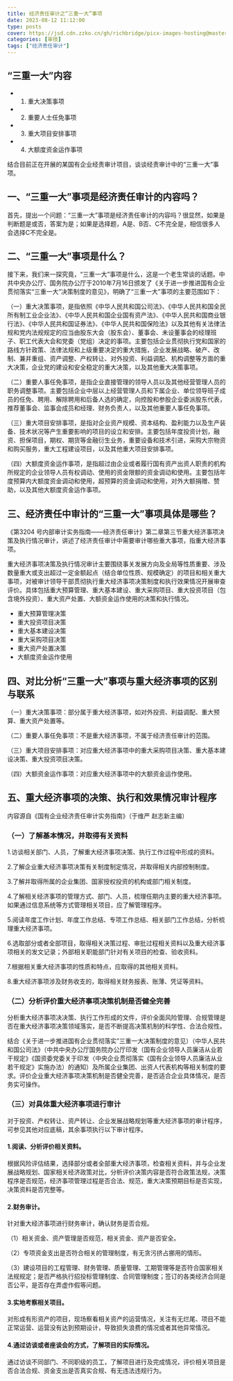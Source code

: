 ```yaml
---
title: 经济责任审计之“三重一大”事项
date: 2023-08-12 11:12:00
type: posts
cover: https://jsd.cdn.zzko.cn/gh/richbridge/picx-images-hosting@master/thumbnail/CPA-审计.jpg
categories: [审技]
tags: ["经济责任审计"]
---
```


## “三重一大”内容
- 1. 重大决策事项
- 2. 重要人士任免事项
- 3. 重大项目安排事项
- 4. 大额度资金运作事项


结合目前正在开展的某国有企业经责审计项目，谈谈经责审计中的“三重一大”事项。

## 一、“三重一大”事项是经济责任审计的内容吗？

首先，提出一个问题：“三重一大”事项是经济责任审计的内容吗？很显然，如果是判断题是或否，答案为是；如果是选择题，A是、B否、C不完全是，相信很多人会选择C不完全是。

## 二、“三重一大”事项是什么？

接下来，我们来一探究竟，“三重一大”事项是什么，这是一个老生常谈的话题。中共中央办公厅、国务院办公厅于2010年7月16日颁发了《关于进一步推进国有企业贯彻落实“三重一大”决策制度的意见》，明确了“三重一大”事项的主要范围如下：

（一）重大决策事项，是指依照《中华人民共和国公司法》、《中华人民共和国全民所有制工业企业法》、《中华人民共和国企业国有资产法》、《中华人民共和国商业银行法》、《中华人民共和国证券法》、《中华人民共和国保险法》以及其他有关法律法规和党内法规规定的应当由股东大会（股东会）、董事会、未设董事会的经理班子、职工代表大会和党委（党组）决定的事项。主要包括企业贯彻执行党和国家的路线方针政策、法律法规和上级重要决定的重大措施，企业发展战略、破产、改制、兼并重组、资产调整、产权转让、对外投资、利益调配、机构调整等方面的重大决策，企业党的建设和安全稳定的重大决策，以及其他重大决策事项。

（二）重要人事任免事项，是指企业直接管理的领导人员以及其他经营管理人员的职务调整事项。主要包括企业中层以上经营管理人员和下属企业、单位领导班子成员的任免、聘用、解除聘用和后备人选的确定，向控股和参股企业委派股东代表，推荐董事会、监事会成员和经理、财务负责人，以及其他重要人事任免事项。

（三）重大项目安排事项，是指对企业资产规模、资本结构、盈利能力以及生产装备、技术状况等产生重要影响的项目的设立和安排。主要包括年度投资计划，融资、担保项目，期权、期货等金融衍生业务，重要设备和技术引进，采购大宗物资和购买服务，重大工程建设项目，以及其他重大项目安排事项。

（四）大额度资金运作事项，是指超过由企业或者履行国有资产出资人职责的机构所规定的企业领导人员有权调动、使用的资金限额的资金调动和使用。主要包括年度预算内大额度资金调动和使用，超预算的资金调动和使用，对外大额捐赠、赞助，以及其他大额度资金运作事项。

## 三、经济责任中审计的“三重一大”事项具体是哪些？

《第3204 号内部审计实务指南——经济责任审计》第二章第三节重大经济事项决策及执行情况审计，讲述了经济责任审计中需要审计哪些重大事项，指重大经济事项。

重大经济事项决策及执行情况审计主要围绕事关发展方向及全局等性质重要、涉及数量重大或支出超过一定金额起点（结合单位性质、规模确定）的项目和相关重大事项，对被审计领导干部贯彻执行重大经济事项决策制度和执行效果情况开展审查评价。具体包括重大预算管理、重大基本建设、重大采购项目、重大投资项目（包含境外投资）、重大资产处置、大额资金运作使用的决策和执行情况。

- 重大预算管理决策
- 重大投资项目决策
- 重大基本建设决策
- 重大采购项目决策
- 重大资产处置决策
- 大额度资金运作使用

## 四、对比分析“三重一大”事项与重大经济事项的区别与联系

（一）重大决策事项：部分属于重大经济事项，如对外投资、利益调配、重大预算、重大资产处置等。

（二）重要人事任免事项：不是重大经济事项，不属于经济责任审计的范围。

（三）重大项目安排事项：对应重大经济事项中的重大采购项目决策、重大基本建设决策、重大投资项目决策。

（四）大额资金运作事项：对应重大经济事项中的大额资金运作使用。

## 五、重大经济事项的决策、执行和效果情况审计程序

内容源自《国有企业经济责任审计实务指南》（于维严 赵志新主编）

### （一）了解基本情况，并取得有关资料

1.访谈相关部门、人员，了解重大经济事项决策、执行工作过程中形成的资料。

2.了解企业重大经济事项决策有关制度制定情况，并取得相关内部控制制度。

3.了解并取得所属的企业集团、国家授权投资的机构或部门相关制度。

4.了解相关经济事项的管理方式、部门、人员，梳理任期内主要的重大经济事项。如果通过信息系统等方式管理相关项目，应了解管理程序。

5.阅读年度工作计划、年度工作总结、专项工作总结、相关部门工作总结，分析梳理重大经济事项。

6.选取部分或者全部项目，取得相关决策过程、审批过程相关资料以及重大经济事项相关的发文记录；外部相关职能部门针对有关项目的检查、验收资料。

7.根据相关重大经济事项的性质和特点，应取得的其他相关资料。

8.重大经济事项涉及财务收支的，取得相关财务报表、账薄、凭证等资料。

### （二）分析评价重大经济事项决策机制是否健全完善

分析重大经济事项决决策、执行工作形成的文件，评价全面风险管理、合规管理是否在重大经济事项决策领域落实，是否不断提高决策机制的科学性、合法合规性。

结合《关于进一步推进国有企业贯彻落实”三重一大决策制度的意见）（中华人民共和国公司法》（中共中央办公厅国务院办公厅印发（国有企业领导人员廉洁从业若干规定》《国资委党委关于印发〈中央企业贯彻落实《国有企业领导人员廉洁从业若干规定》实施办法）的通知）及所属企业集团、出资人代表机构等相关制度的要求。评价企业重大经济事项决策机制是否健全完善，是否适合企业具体情况，是否务实可操作。

### （三）对具体重大经济事项进行审计

对于投资、产权转让、资产转让、企业发展战略规划等重大经济事项的审计程序，可参见其他对应底稿，其余事项执行以下审计程序。

#### 1.阅读、分析评价相关资料。

根据风险评估结果，选择部分或者全部重大经济事项，检查相关资料，并与企业发展战略规划、国家相关经济政策对比，分析评价决策内容是否符合政策法规，决策程序是否规范，经济事项管理过程是否合法、规范，重大决策预期目标是否实现，决策资料是否完整等。

#### 2.财务审计。

针对重大经济事项进行财务审计，确认财务是否合规。

（1）相关资金、资产管理是否规范，相关资金、资产是否安全。

（2）专项资金支出是否符合相关的管理制度，有无贪污挤占挪用的情形。

（3）建设项目的工程管理、财务管理、质量管理、工期管理等是否符合国家相关法规规定；是否严格执行招投标管理制度、合同管理制度；签订的各类经济合同是否公平，是否存在弄虚作假等问题。

#### 3.实地考察相关项目。

对形成有形资产的项目，现场察看相关资产的运营情况，关注有无烂尾、项目不能正常运营、运营没有达到预期设计，导致损失浪费的情况或者其他异常情况。

#### 4.通过访谈或者座谈会的方式，了解项目的实际情况。

通过访谈不同部门、不同职级的员工，了解项目进行及完成情况，评价相关项目是否合法合规、资金支出是否真实合规、有无违法违规行为。